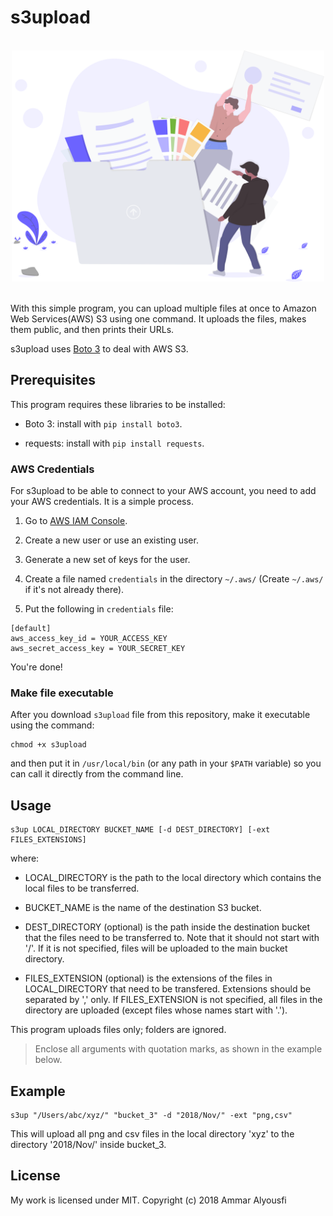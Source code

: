 # s3upload

<br>
<div style="text-align:center;"><img src="./logo.svg" width=500></div>
<br>

With this simple program, you can upload multiple files at once to Amazon Web Services(AWS) S3 using one command. It uploads the files, makes them public, and then prints their URLs.

s3upload uses [Boto 3](https://boto3.amazonaws.com/v1/documentation/api/latest/index.html) to deal with AWS S3.

## Prerequisites

This program requires these libraries to be installed:

- Boto 3: install with `pip install boto3`.

- requests: install with `pip install requests`.

### AWS Credentials

For s3upload to be able to connect to your AWS account, you need to add your AWS credentials. It is a simple process.

1. Go to [AWS IAM Console](https://console.aws.amazon.com/iam/home). 

2. Create a new user or use an existing user. 

3. Generate a new set of keys for the user.

4. Create a file named `credentials` in the directory `~/.aws/` (Create `~/.aws/` if it's not already there).

5. Put the following in `credentials` file:

```
[default]
aws_access_key_id = YOUR_ACCESS_KEY
aws_secret_access_key = YOUR_SECRET_KEY
```
You're done!

### Make file executable

After you download `s3upload` file from this repository, make it executable using the command:

```
chmod +x s3upload
```

and then put it in `/usr/local/bin` (or any path in your `$PATH` variable) so you can call it directly from the command line.

## Usage

```
s3up LOCAL_DIRECTORY BUCKET_NAME [-d DEST_DIRECTORY] [-ext FILES_EXTENSIONS]
```

where:

- LOCAL_DIRECTORY is the path to the local directory
which contains the local files to be transferred.

- BUCKET_NAME is the name of the destination S3 bucket.

- DEST_DIRECTORY (optional) is the path inside the destination
bucket that the files need to be transferred to. Note that
it should not start with '/'. If it is not specified, 
files will be uploaded to the main bucket directory.

- FILES_EXTENSION (optional) is the extensions of the files in
LOCAL_DIRECTORY that need to be transfered. Extensions
should be separated by ',' only. If FILES_EXTENSION is
not specified, all files in the directory are uploaded
(except files whose names start with '.').

This program uploads files only; folders are ignored.

>Enclose all arguments with quotation marks, as shown
in the example below.

## Example

```
s3up "/Users/abc/xyz/" "bucket_3" -d "2018/Nov/" -ext "png,csv"
```

This will upload all png and csv files in the local directory 'xyz' to the directory '2018/Nov/' inside bucket_3.

## License

My work is licensed under MIT.
Copyright (c) 2018 Ammar Alyousfi
